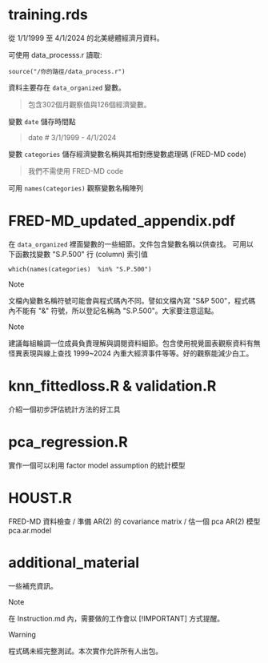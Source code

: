 # training.rds
從 1/1/1999 至 4/1/2024 的北美總體經濟月資料。

可使用 data_processs.r 讀取:
```
source("/你的路徑/data_process.r")
```
資料主要存在 `data_organized` 變數。
> 包含302個月觀察值與126個經濟變數。

變數 `date` 儲存時間點
> date # 3/1/1999 - 4/1/2024

變數 `categories` 儲存經濟變數名稱與其相對應變數處理碼 (FRED-MD code)
> 我們不需使用 FRED-MD code

可用 `names(categories)` 觀察變數名稱陣列

# FRED-MD_updated_appendix.pdf

在 `data_organized` 裡面變數的一些細節。文件包含變數名稱以供查找。
可用以下函數找變數 "S.P.500" 行 (column) 索引值
```
which(names(categories)  %in% "S.P.500")
```
> [!NOTE]
> 文檔內變數名稱符號可能會與程式碼內不同。譬如文檔內寫 "S&P 500"，程式碼內不能有 "&" 符號，所以登記名稱為 "S.P.500"。大家要注意這點。


> [!NOTE]
> 建議每組輪調一位成員負責理解與調閱資料細節。包含使用視覺圖表觀察資料有無怪異表現與線上查找 1999~2024 內重大經濟事件等等。好的觀察能減少白工。

 


# knn_fittedloss.R & validation.R

介紹一個初步評估統計方法的好工具


# pca_regression.R
實作一個可以利用 factor model assumption 的統計模型

# HOUST.R

FRED-MD 資料檢查 / 準備 AR(2) 的 covariance matrix / 估一個 pca AR(2) 模型 pca.ar.model

# additional_material
一些補充資訊。

> [!NOTE]
> 在 Instruction.md 內，需要做的工作會以 [!IMPORTANT] 方式提醒。

> [!WARNING]
> 程式碼未經完整測試。本次實作允許所有人出包。

